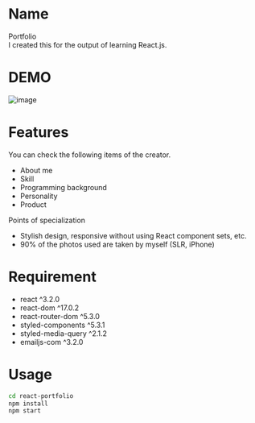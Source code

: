 # Name

Portfolio<br />
I created this for the output of learning React.js.

# DEMO

![image](https://user-images.githubusercontent.com/69178368/135376462-bdc33cc3-ac46-450e-9883-7347e4c8245e.png)

# Features

You can check the following items of the creator.
* About me
* Skill
* Programming background
* Personality
* Product

Points of specialization
* Stylish design, responsive without using React component sets, etc.
* 90% of the photos used are taken by myself (SLR, iPhone)

# Requirement

* react ^3.2.0
* react-dom ^17.0.2
* react-router-dom ^5.3.0
* styled-components ^5.3.1
* styled-media-query ^2.1.2
* emailjs-com ^3.2.0

# Usage

```bash
cd react-portfolio
npm install
npm start
```
